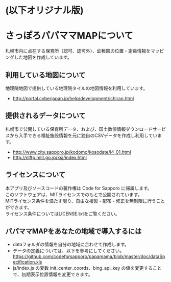 

# (以下オリジナル版)

# さっぽろパパママMAPについて

札幌市内に点在する保育所（認可、認可外）、幼稚園の位置・定員情報をマッピングした地図を作成しています。

## 利用している地図について

地理院地図で提供している地理院タイルの地図情報を利用しています。

- http://portal.cyberjapan.jp/help/development/ichiran.html

## 提供されるデータについて

札幌市で公開している保育所データ、および、国土数値情報ダウンロードサービスから入手できる福祉施設情報を元に独自のCSVデータを作成し利用しています。

- http://www.city.sapporo.jp/kodomo/kosodate/l4_01.html
- http://nlftp.mlit.go.jp/ksj/index.html

## ライセンスについて

本アプリ及びソースコードの著作権は Code for Sapporo に帰属します。  
このソフトウェアは、MITライセンスでのもとで公開されています。  
MITライセンス条件を満たす限り、自由な複製・配布・修正を無制限に行うことができます。  
ライセンス条件についてはLICENSE.txtをご覧ください。

## パパママMAPをあなたの地域で導入するには

- dataフォルダの情報を自分の地域に合わせて作成します。
- データの定義については、以下を参考にしてください。
https://github.com/codeforsapporo/papamama/blob/master/doc/dataSpecification.xls
- js/index.js の変数 init_center_coords、bing_api_key の値を変更することで、初期表示位置情報を変更できます。
